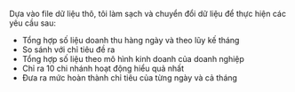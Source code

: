 Dựa vào file dữ liệu thô, tôi làm sạch và chuyển đổi dữ liệu để thực hiện các yêu cầu sau:<br>
-  Tổng hợp số liệu doanh thu hàng ngày và theo lũy kế tháng<br>
-  So sánh với chỉ tiêu đề ra<br>
-  Tổng hợp số liệu theo mô hình kinh doanh của doanh nghiệp<br>
-  Chỉ ra 10 chi nhánh hoạt động hiểu quả nhất<br>
-  Đưa ra mức hoàn thành chỉ tiêu của từng ngày và cả tháng

